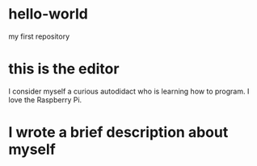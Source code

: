 # hello-world
my first repository
# this is the editor
I consider myself a curious autodidact who is learning how to program.
I love the Raspberry Pi.
# I wrote a brief description about myself
